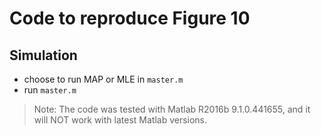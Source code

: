 # Code to reproduce Figure 10

## Simulation

- choose to run MAP or MLE in `master.m`
- run `master.m`

> Note: The code was tested with Matlab R2016b 9.1.0.441655, and it will NOT work with latest Matlab versions.
